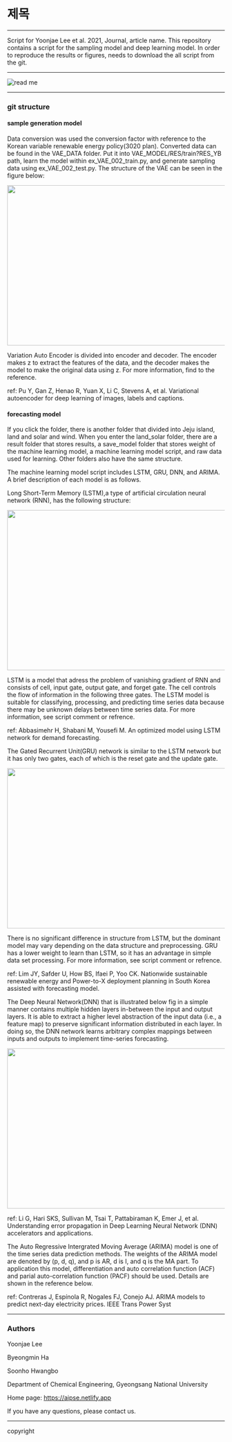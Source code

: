 # 제목
***

Script for Yoonjae Lee et al. 2021, Journal, article name.
This repository contains a script for the sampling model and deep learning model.
In order to reproduce the results or figures, needs to download the all script from the git.

***

![read me](https://user-images.githubusercontent.com/91713489/138623084-08ec44ca-0c70-4503-a9ac-05eb90876aea.jpg)

***
### git structure

#### sample generation model

Data conversion was used the conversion factor with reference to the Korean variable renewable energy policy(3020 plan). Converted data can be found in the VAE_DATA folder. Put it into VAE_MODEL/RES/train?RES_YB path, learn the model within ex_VAE_002_train.py, and generate sampling data using ex_VAE_002_test.py.
The structure of the VAE can be seen in the figure below:


<img src="https://user-images.githubusercontent.com/91713489/138058810-b58c406e-9c81-48f7-9fea-9a08e671cf5a.jpg" width="600" height="370">


Variation Auto Encoder is divided into encoder and decoder. The encoder makes z to extract the features of the data, and the decoder makes the model to make the original data using z. For more information, find to the reference.

ref: Pu Y, Gan Z, Henao R, Yuan X, Li C, Stevens A, et al. Variational autoencoder for deep learning of images, labels and captions. 

#### forecasting model

If you click the folder, there is another folder that divided into Jeju island, land and solar and wind. When you enter the land_solar folder, there are a result folder that stores results, a save_model folder that stores weight of the machine learning model, a machine learning model script, and raw data used for learning. Other folders also have the same structure.

The machine learning model script includes LSTM, GRU, DNN, and ARIMA. A brief description of each model is as follows.

Long Short-Term Memory (LSTM),a type of artificial circulation neural network (RNN), has the following structure:

<img src="https://user-images.githubusercontent.com/91713489/138211197-90b88166-9e2f-40cd-b238-849a01375627.jpg" width="600" height="370">

LSTM is a model that adress the problem of vanishing gradient of RNN and consists of cell, input gate, output gate, and forget gate. The cell controls the flow of information in the following three gates. The LSTM model is suitable for classifying, processing, and predicting time series data because there may be unknown delays between time series data. For more information, see script comment or refrence.

ref: Abbasimehr H, Shabani M, Yousefi M. An optimized model using LSTM network for demand forecasting.

The Gated Recurrent Unit(GRU) network is similar to the LSTM network but it has only two gates, each of which is the reset gate and the update gate. 

<img src="https://user-images.githubusercontent.com/91713489/138211272-f71cf03f-8644-4a60-9cba-9cc588e7c1a9.jpg" width="600" height="370">

There is no significant difference in structure from LSTM, but the dominant model may vary depending on the data structure and preprocessing. GRU has a lower weight to learn than LSTM, so it has an advantage in simple data set processing. For more information, see script comment or refrence.

ref: Lim JY, Safder U, How BS, Ifaei P, Yoo CK. Nationwide sustainable renewable energy and Power-to-X deployment planning in South Korea assisted with forecasting model. 

The Deep Neural Network(DNN) that is illustrated below fig in a simple manner contains multiple hidden layers in-between the input and output layers. It is able to extract a higher level abstraction of the input data (i.e., a feature map) to preserve significant information distributed in each layer. In doing so, the DNN network learns arbitrary complex mappings between inputs and outputs to implement time-series forecasting.

<img src="https://user-images.githubusercontent.com/91713489/138211280-3baab93c-baeb-44a7-a2a5-f59f50597509.jpg" width="600" height="370">

ref: Li G, Hari SKS, Sullivan M, Tsai T, Pattabiraman K, Emer J, et al. Understanding error propagation in Deep Learning Neural Network (DNN) accelerators and applications. 

The Auto Regressive Intergrated Moving Average (ARIMA) model is one of the time series data prediction methods. The weights of the ARIMA model are denoted by (p, d, q), and p is AR, d is I, and q is the MA part. To application this model, differentiation and auto correlation function (ACF) and parial auto-correlation function (PACF) should be used. Details are shown in the reference below.

ref: Contreras J, Espínola R, Nogales FJ, Conejo AJ. ARIMA models to predict next-day electricity prices. IEEE Trans Power Syst

***
### Authors

Yoonjae Lee

Byeongmin Ha

Soonho Hwangbo

Department of Chemical Engineering, Gyeongsang National University

Home page: https://aipse.netlify.app

If you have any questions, please contact us.

***
copyright
